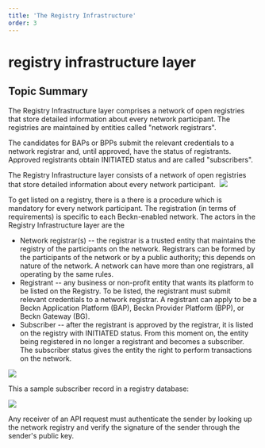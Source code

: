 ```yaml
---
title: 'The Registry Infrastructure'
order: 3
---
```


# registry infrastructure layer

## Topic Summary

The Registry Infrastructure layer comprises a network of open registries that
store detailed information about every network participant. The registries are
maintained by entities called "network registrars".

The candidates for BAPs or BPPs submit the relevant credentials to a network
registrar and, until approved, have the status of registrants. Approved
registrants obtain INITIATED status and are called "subscribers".

The Registry Infrastructure layer consists of a network of open registries that
store detailed information about every network
participant.  ![](https://developers.becknprotocol.io/wp-content/uploads/2021/08/Registry-Infrastructure-Layer.jpg)

To get listed on a registry, there is a there is a procedure which is mandatory
for every network participant. The registration (in terms of requirements) is
specific to each Beckn-enabled network. The actors in the Registry
Infrastructure layer are the

- Network registrar(s) -- the registrar is a trusted entity that maintains the
  registry of the participants on the network. Registrars can be formed by the
  participants of the network or by a public authority; this depends on nature
  of the network. A network can have more than one registrars, all operating by
  the same rules.
- Registrant -- any business or non-profit entity that wants its platform to be
  listed on the Registry. To be listed, the registrant must submit relevant
  credentials to a network registrar. A registrant can apply to be a Beckn
  Application Platform (BAP), Beckn Provider Platform (BPP), or Beckn Gateway
  (BG).
- Subscriber -- after the registrant is approved by the registrar, it is listed
  on the registry with INITIATED status. From this moment on, the entity being
  registered in no longer a registrant and becomes a subscriber. The subscriber
  status gives the entity the right to perform transactions on the network.

![](https://developers.becknprotocol.io/wp-content/uploads/2021/08/Registry-Infrastructure-Layer-2.jpg)

This a sample subscriber record in a registry database:

![](https://developers.becknprotocol.io/wp-content/uploads/2021/08/Registry-Infrastructure-Layer-3.jpg)

Any receiver of an API request must authenticate the sender by looking up the
network registry and verify the signature of the sender through the sender's
public key.
